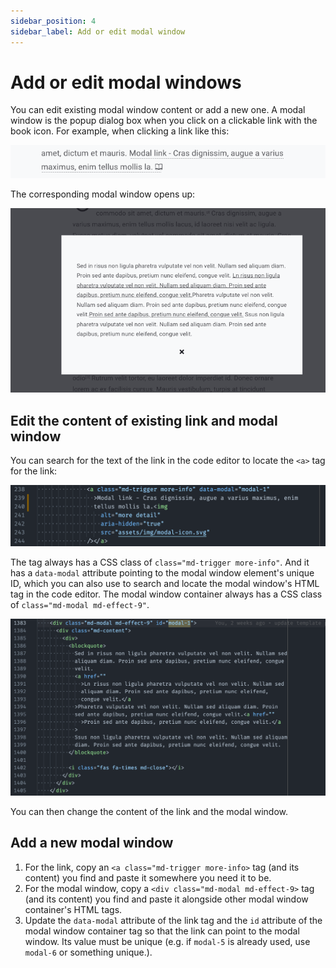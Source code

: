 ```yaml
---
sidebar_position: 4
sidebar_label: Add or edit modal window
---
```


# Add or edit modal windows

You can edit existing modal window content or add a new one. A modal window is the popup dialog box when you click on a clickable link with the book icon. For example, when clicking a link like this:

![Image of data story template page](/img/tutorial/modal-link.png)

The corresponding modal window opens up:

![Image of data story template page](/img/tutorial/modal-window.png)

## Edit the content of existing link and modal window

You can search for the text of the link in the code editor to locate the `<a>` tag for the link:

![Image of data story template page](/img/tutorial/modal-link-tag.png)

The tag always has a CSS class of `class="md-trigger more-info"`. And it has a `data-modal` attribute pointing to the modal window element's unique ID, which you can also use to search and locate the modal window's HTML tag in the code editor. The modal window container always has a CSS class of `class="md-modal md-effect-9"`.

![Image of data story template page](/img/tutorial/modal-window-tag.png)

You can then change the content of the link and the modal window.

## Add a new modal window

1. For the link, copy an `<a class="md-trigger more-info>` tag (and its content) you find and paste it somewhere you need it to be.
2. For the modal window, copy a `<div class="md-modal md-effect-9>` tag (and its content) you find and paste it alongside other modal window container's HTML tags.
3. Update the `data-modal` attribute of the link tag and the `id` attribute of the modal window container tag so that the link can point to the modal window. Its value must be unique (e.g. if `modal-5` is already used, use `modal-6` or something unique.).
